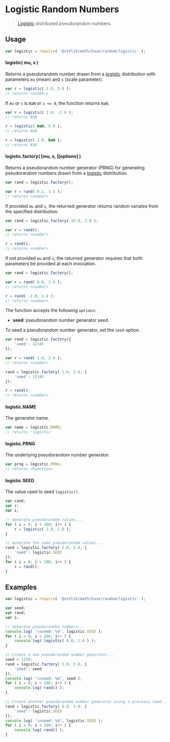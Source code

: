 # Logistic Random Numbers

> [Logistic][logistic] distributed pseudorandom numbers.


<section class="usage">

## Usage

``` javascript
var logistic = require( '@stdlib/math/base/random/logistic' );
```

#### logistic( mu, s )

Returns a pseudorandom number drawn from a [logistic][logistic] distribution with parameters `mu` (mean) and `s` (scale parameter).

``` javascript
var r = logistic( 2.0, 5.0 );
// returns <number>
```

If `mu` or `s` is `NaN` or `s <= 0`, the function returns `NaN`.

``` javascript
var r = logistic( 2.0, -2.0 );
// returns NaN

r = logistic( NaN, 5.0 );
// returns NaN

r = logistic( 2.0, NaN );
// returns NaN
```

#### logistic.factory( \[mu, s, \]\[options\] )

Returns a pseudorandom number generator (PRNG) for generating pseudorandom numbers drawn from a [logistic][logistic] distribution.

``` javascript
var rand = logistic.factory();

var r = rand( 0.1, 1.5 );
// returns <number>
```

If provided `mu` and `s`, the returned generator returns random variates from the specified distribution.

``` javascript
var rand = logistic.factory( 10.0, 2.0 );

var r = rand();
// returns <number>

r = rand();
// returns <number>
```

If not provided `mu` and `s`, the returned generator requires that both parameters be provided at each invocation.

``` javascript
var rand = logistic.factory();

var r = rand( 0.0, 1.0 );
// returns <number>

r = rand( -2.0, 2.0 );
// returns <number>
```

The function accepts the following `options`:

* __seed__: pseudorandom number generator seed.

To seed a pseudorandom number generator, set the `seed` option.

``` javascript
var rand = logistic.factory({
    'seed': 12345
});

var r = rand( 1.0, 2.0 );
// returns <number>

rand = logistic.factory( 1.0, 2.0, {
    'seed': 12345
});

r = rand();
// returns <number>
```

#### logistic.NAME

The generator name.

``` javascript
var name = logistic.NAME;
// returns 'logistic'
```

#### logistic.PRNG

The underlying pseudorandom number generator.

``` javascript
var prng = logistic.PRNG;
// returns <Function>
```

#### logistic.SEED

The value used to seed `logistic()`.

``` javascript
var rand;
var r;
var i;

// Generate pseudorandom values...
for ( i = 0; i < 100; i++ ) {
    r = logistic( 2.0, 2.0 );
}

// Generate the same pseudorandom values...
rand = logistic.factory( 2.0, 2.0, {
    'seed': logistic.SEED
});
for ( i = 0; i < 100; i++ ) {
    r = rand();
}
```

</section>

<!-- /.usage -->


<section class="examples">

## Examples

``` javascript
var logistic = require( '@stdlib/math/base/random/logistic' );

var seed;
var rand;
var i;

// Generate pseudorandom numbers...
console.log( '\nseed: %d', logistic.SEED );
for ( i = 0; i < 100; i++ ) {
    console.log( logistic( 0.0, 1.0 ) );
}

// Create a new pseudorandom number generator...
seed = 1234;
rand = logistic.factory( 5.0, 2.0, {
    'seed': seed
});
console.log( '\nseed: %d', seed );
for ( i = 0; i < 100; i++ ) {
    console.log( rand() );
}

// Create another pseudorandom number generator using a previous seed...
rand = logistic.factory( 0.0, 1.0, {
    'seed': logistic.SEED
});
console.log( '\nseed: %d', logistic.SEED );
for ( i = 0; i < 100; i++ ) {
    console.log( rand() );
}
```

</section>

<!-- /.examples -->


<section class="links">

[logistic]: https://en.wikipedia.org/wiki/Logistic_distribution

</section>

<!-- /.links -->
